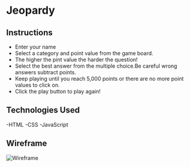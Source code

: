 # Jeopardy

## Instructions

- Enter your name
- Select a category and point value from the game board.
- The higher the pint value the harder the question!
- Select the best answer from the multiple choice.Be careful wrong answers subtract points.
- Keep playing until you reach 5,000 points or there are no more point values to click on.
- Click the play button to play again!

## Technologies Used

-HTML
-CSS
-JavaScript

## Wireframe

![Wireframe](https://i.imgur.com/kq2iiBF.jpg)
